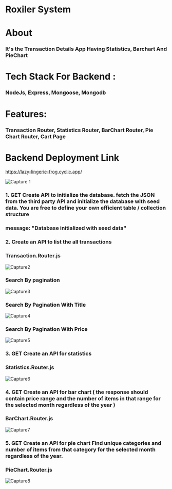 <h1>Roxiler System</h1>

<h1>About</h1>

<h3> It's the Transaction Details App Having Statistics, Barchart And PieChart</h3>

<h1>Tech Stack For Backend :</h1> <h3>NodeJs, Express, Mongoose, Mongodb </h3>

<h1>Features:</h1> <h3>Transaction Router, Statistics Router, BarChart Router, Pie Chart Router, Cart Page</h3>

<h1>Backend Deployment Link </h1>

https://lazy-lingerie-frog.cyclic.app/


![Capture 1](https://github.com/charchit07/roxiler-system/assets/110049484/f12ac199-bf39-4b06-b0a0-94e842893fc4)


 <h3>1. GET Create API to initialize the database. fetch the JSON from the third party API and
initialize the database with seed data. You are free to define your own efficient table /
collection structure </h3>

<h3> message: "Database initialized with seed data" </h3>



<h3>2. Create an API to list the all transactions </h3>
<h3> Transaction.Router.js</h3>

![Capture2](https://github.com/charchit07/roxiler-system/assets/110049484/eea87848-61b6-44ec-91b9-e85d208565a0)

<h3>Search By pagination </h3>

![Capture3](https://github.com/charchit07/roxiler-system/assets/110049484/01505911-8b5b-4598-8a39-0036181377b4)

<h3>Search By Pagination With Title  </h3>

![Capture4](https://github.com/charchit07/roxiler-system/assets/110049484/7df9a75b-959f-45ca-a5ff-1197b8fb4a1c)


<h3>Search By Pagination With Price  </h3>

![Capture5](https://github.com/charchit07/roxiler-system/assets/110049484/242f0603-0b0e-479e-8719-9c442043d576)



<h3>3. GET Create an API for statistics</h3>
<h3> Statistics.Router.js</h3>

![Capture6](https://github.com/charchit07/roxiler-system/assets/110049484/df75e287-a8cb-4593-8a7b-99965bca2f49)



<h3>4. GET Create an API for bar chart ( the response should contain price range and the number
of items in that range for the selected month regardless of the year )</h3>

<h3> BarChart.Router.js</h3>

![Capture7](https://github.com/charchit07/roxiler-system/assets/110049484/7ec5c601-efcf-413e-b8df-58fdc4453a92)



 <h3> 5. GET Create an API for pie chart Find unique categories and number of items from that
category for the selected month regardless of the year. </h3>

<h3> PieChart.Router.js</h3>

![Capture8](https://github.com/charchit07/roxiler-system/assets/110049484/b38e79e2-bd56-4d30-aa1b-7eb4c229fe05)






